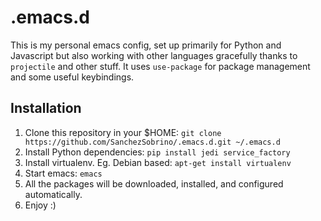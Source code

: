 # .emacs.d

This is my personal emacs config, set up primarily for Python and
Javascript but also working with other languages gracefully thanks to ```projectile``` and other stuff. It uses ```use-package``` for package management and some useful keybindings.

## Installation

1. Clone this repository in your $HOME: ```git clone https://github.com/SanchezSobrino/.emacs.d.git ~/.emacs.d```
2. Install Python dependencies: ```pip install jedi service_factory```
3. Install virtualenv. Eg. Debian based: ```apt-get install virtualenv```
4. Start emacs: ```emacs```
5. All the packages will be downloaded, installed, and configured automatically.
6. Enjoy :)